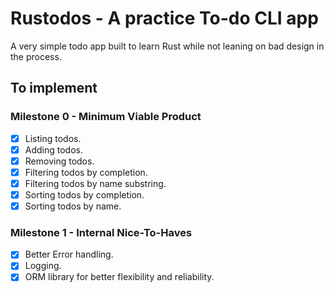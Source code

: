 # Rustodos - A practice To-do CLI app

A very simple todo app built to learn Rust while not leaning on bad design in the process.

## To implement

### Milestone 0 - Minimum Viable Product
* [x] Listing todos.
* [x] Adding todos.
* [x] Removing todos.
* [x] Filtering todos by completion.
* [x] Filtering todos by name substring.
* [x] Sorting todos by completion.
* [x] Sorting todos by name.

### Milestone 1 - Internal Nice-To-Haves

* [x] Better Error handling.
* [x] Logging.
* [x] ORM library for better flexibility and reliability.
